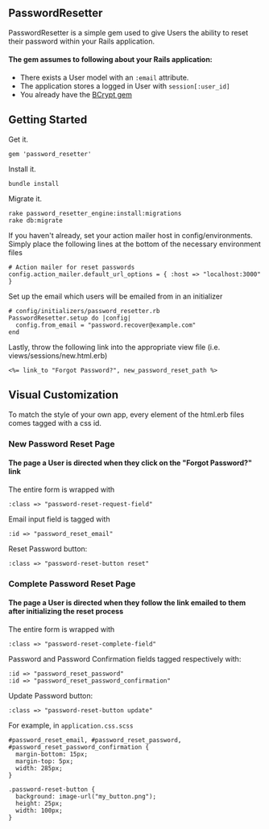 ## PasswordResetter

PasswordResetter is a simple gem used to give Users the ability to reset their password within your Rails application.

#### The gem assumes to following about your Rails application:

* There exists a User model with an `:email` attribute.
* The application stores a logged in User with `session[:user_id]`
* You already have the [BCrypt gem](https://github.com/codahale/bcrypt-ruby)

## Getting Started

Get it.

    gem 'password_resetter'

Install it.

    bundle install

Migrate it.

    rake password_resetter_engine:install:migrations
    rake db:migrate

If you haven't already, set your action mailer host in config/environments.
Simply place the following lines at the bottom of the necessary environment files

    # Action mailer for reset passwords
    config.action_mailer.default_url_options = { :host => "localhost:3000" }

Set up the email which users will be emailed from in an initializer

    # config/initializers/password_resetter.rb
    PasswordResetter.setup do |config|
      config.from_email = "password.recover@example.com"
    end

Lastly, throw the following link into the appropriate view file (i.e. views/sessions/new.html.erb)

    <%= link_to "Forgot Password?", new_password_reset_path %>

## Visual Customization

To match the style of your own app, every element of the html.erb files comes tagged with a css id.

### New Password Reset Page
#### The page a User is directed when they click on the "Forgot Password?" link

The entire form is wrapped with

    :class => "password-reset-request-field"

Email input field is tagged with

    :id => "password_reset_email"

Reset Password button:

    :class => "password-reset-button reset"

### Complete Password Reset Page
#### The page a User is directed when they follow the link emailed to them after initializing the reset process


The entire form is wrapped with

    :class => "password-reset-complete-field"

Password and Password Confirmation fields tagged respectively with:

    :id => "password_reset_password"
    :id => "password_reset_password_confirmation"

Update Password button:

    :class => "password-reset-button update"

For example, in `application.css.scss`


    #password_reset_email, #password_reset_password, #password_reset_password_confirmation {
      margin-bottom: 15px;
      margin-top: 5px;
      width: 285px;
    }

    .password-reset-button {
      background: image-url("my_button.png");
      height: 25px;
      width: 100px;
    }
